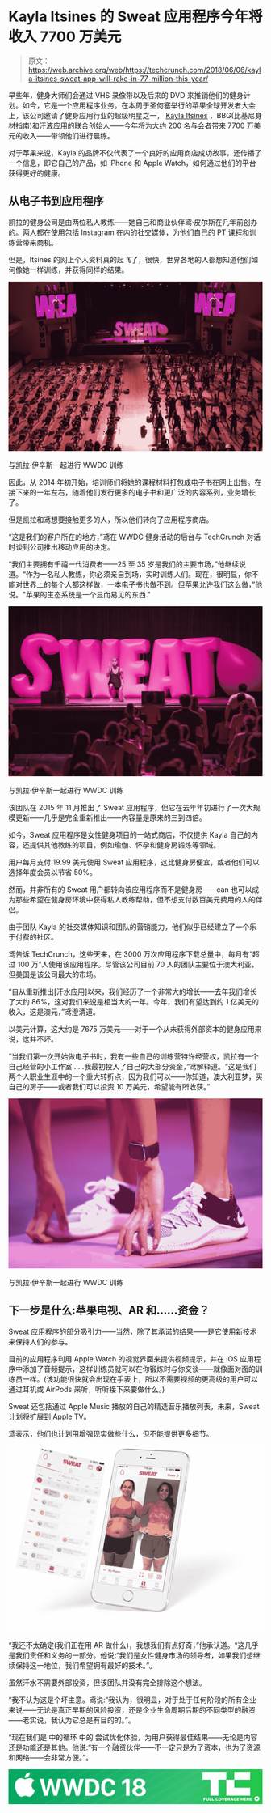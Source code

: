 # Kayla Itsines 的 Sweat 应用程序今年将收入 7700 万美元 

> 原文：<https://web.archive.org/web/https://techcrunch.com/2018/06/06/kayla-itsines-sweat-app-will-rake-in-77-million-this-year/>

早些年，健身大师们会通过 VHS 录像带以及后来的 DVD 来推销他们的健身计划。如今，它是一个应用程序业务。在本周于圣何塞举行的苹果全球开发者大会上，该公司邀请了健身应用行业的超级明星之一， [Kayla Itsines](https://web.archive.org/web/20230217084148/https://www.kaylaitsines.com/) ，BBG(比基尼身材指南)和[汗液应用](https://web.archive.org/web/20230217084148/https://itunes.apple.com/us/app/sweat-kayla-itsines-fitness/id1049234587?mt=8)的联合创始人——今年将为大约 200 名与会者带来 7700 万美元的收入——带领他们进行晨练。

对于苹果来说，Kayla 的品牌不仅代表了一个良好的应用商店成功故事，还传播了一个信息，即它自己的产品，如 iPhone 和 Apple Watch，如何通过他们的平台获得更好的健康。

## 从电子书到应用程序

凯拉的健身公司是由两位私人教练——她自己和商业伙伴鸢·皮尔斯在几年前创办的。两人都在使用包括 Instagram 在内的社交媒体，为他们自己的 PT 课程和训练营带来商机。

但是，Itsines 的网上个人资料真的起飞了，很快，世界各地的人都想知道他们如何像她一样训练，并获得同样的结果。

![](img/4a65258092c3cf8ffd2257c7f2089a64.png)

与凯拉·伊辛斯一起进行 WWDC 训练

因此，从 2014 年初开始，培训师们将她的课程材料打包成电子书在网上出售。在接下来的一年左右，随着他们发行更多的电子书和更广泛的内容系列，业务增长了。

但是凯拉和鸢想要接触更多的人，所以他们转向了应用程序商店。

“这是我们的客户所在的地方，”鸢在 WWDC 健身活动的后台与 TechCrunch 对话时谈到公司推出移动应用的决定。

“我们主要拥有千禧一代消费者——25 至 35 岁是我们的主要市场，”他继续说道。“作为一名私人教练，你必须亲自到场，实时训练人们。现在，很明显，你不能对世界上的每个人都这样做，一本电子书也做不到。但苹果允许我们这么做，”他说。"苹果的生态系统是一个显而易见的东西."

![](img/4735aa6bf7423b38d512eca48650a8e5.png)

与凯拉·伊辛斯一起进行 WWDC 训练

该团队在 2015 年 11 月推出了 Sweat 应用程序，但它在去年年初进行了一次大规模更新——几乎是完全重新推出——内容量是原来的三到四倍。

如今，Sweat 应用程序是女性健身项目的一站式商店，不仅提供 Kayla 自己的内容，还提供其他教练的项目，例如瑜伽、怀孕和健身房锻炼等领域。

用户每月支付 19.99 美元使用 Sweat 应用程序，这比健身房便宜，或者他们可以选择年度会员以节省 50%。

然而，并非所有的 Sweat 用户都转向该应用程序而不是健身房——can 也可以成为那些希望在健身房环境中获得私人教练帮助，但不想支付数百美元费用的人的伴侣。

由于团队 Kayla 的社交媒体知识和团队的营销能力，他们似乎已经建立了一个乐于付费的社区。

鸢告诉 TechCrunch，这些天来，在 3000 万次应用程序下载总量中，每月有“超过 100 万”人使用该应用程序。尽管该公司目前 70 人的团队主要位于澳大利亚，但美国是该公司最大的市场。

“自从重新推出[汗水应用]以来，我们经历了一个非常大的增长——去年我们增长了大约 86%，这对我们来说是相当大的一年。今年，我们有望达到约 1 亿美元的收入，这是澳元，”鸢澄清道。

以美元计算，这大约是 7675 万美元——对于一个从未获得外部资本的健身应用来说，这并不坏。

“当我们第一次开始做电子书时，我有一些自己的训练营特许经营权，凯拉有一个自己经营的小工作室……我最初投入了自己的大部分资金，”鸢解释道。“这是我们两个人职业生涯中的一个重大转折点，因为我们可以——你知道，澳大利亚梦，买自己的房子——或者我们可以投资 10 万美元，希望能有所收获。”

![](img/85bc52e157f62c88be7e3f9a986c2caf.png)

与凯拉·伊辛斯一起进行 WWDC 训练

## 下一步是什么:苹果电视、AR 和……资金？

Sweat 应用程序的部分吸引力——当然，除了其承诺的结果——是它使用新技术来保持人们的参与。

目前的应用程序利用 Apple Watch 的视觉界面来提供视频提示，并在 iOS 应用程序中添加了音频提示，这样训练员就可以在你锻炼时与你交谈——就像面对面的训练员一样。(该功能很快就会出现在手表上，所以不需要视频的更高级的用户可以通过耳机或 AirPods 来听，听听接下来要做什么。)

Sweat 还包括通过 Apple Music 播放的自己的精选音乐播放列表，未来，Sweat 计划将扩展到 Apple TV。

鸢表示，他们也计划用增强现实做些什么，但不能提供更多细节。

![](img/2eb5234f416e83f677cb07c8ad0eccc4.png)

“我还不太确定(我们正在用 AR 做什么)，我想我们有点好奇，”他承认道。“这几乎是我们责任和义务的一部分。他说:“我们是女性健身市场的领导者，如果我们想继续保持这一地位，我们希望拥有最好的技术。”。

虽然汗水不需要外部投资，但该团队并没有完全排除这个想法。

“我不认为这是个坏主意。鸢说:“我认为，很明显，对于处于任何阶段的所有企业来说——无论是真正早期的风险投资，还是企业生命周期后期的不同类型的融资——老实说，我认为它总是有目的的。”。

“现在我们是 中的循环 中的 尝试优化体验，为用户获得最佳结果——无论是内容还是功能还是其他。他说:“有一个融资伙伴——不一定只是为了资本，也为了资源和网络——会非常方便。”。

[![](img/47e2dcf4797a004b153017fb344d9a7c.png)](https://web.archive.org/web/20230217084148/https://techcrunch.com/tag/wwdc-2018/)